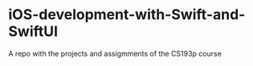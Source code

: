 # iOS-development-with-Swift-and-SwiftUI
A repo with the projects and assigmments of the CS193p course
